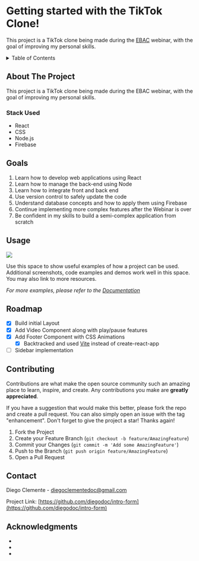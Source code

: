 # Getting started with the TikTok Clone!

This project is a TikTok clone being made during the [EBAC](https://ebac.art.br) webinar, with the goal of improving my personal skills.

<details>
  <summary>Table of Contents</summary>
  <ol>
    <li>
      <a href="#about-the-project">About The Project</a>
      <ul>
        <li><a href="#stack-used">Stack used</a></li>
      </ul>
    </li>
    <li><a href="#goals">Goals</a></li>
    <li><a href="#roadmap">Roadmap</a></li>
    <li><a href="#contact">Contact</a></li>
    <li><a href="#acknowledgments">Acknowledgments</a></li>
  </ol>
</details>

<!-- ABOUT THE PROJECT -->
## About The Project

This project is a TikTok clone being made during the EBAC webinar, with the goal of improving my personal skills.

### Stack Used

* React
* CSS
* Node.js
* Firebase

## Goals
1. Learn how to develop web applications using React
2. Learn how to manage the back-end using Node
3. Learn how to integrate front and back end
4. Use version control to safely update the code
5. Understand database concepts and how to apply them using Firebase
6. Continue implementing more complex features after the Webinar is over
7. Be confident in my skills to build a semi-complex application from scratch

<!-- USAGE EXAMPLES -->
## Usage

![](gif.gif)

Use this space to show useful examples of how a project can be used. Additional screenshots, code examples and demos work well in this space. You may also link to more resources.

_For more examples, please refer to the [Documentation](https://example.com)_

<!-- ROADMAP -->
## Roadmap

- [x] Build initial Layout
- [x] Add Video Component along with play/pause features
- [x] Add Footer Component with CSS Animations
    - [x] Backtracked and used [Vite](https://vitejs.dev/) instead of create-react-app
- [ ] Sidebar implementation

<!-- CONTRIBUTING -->
## Contributing

Contributions are what make the open source community such an amazing place to learn, inspire, and create. Any contributions you make are **greatly appreciated**.

If you have a suggestion that would make this better, please fork the repo and create a pull request. You can also simply open an issue with the tag "enhancement".
Don't forget to give the project a star! Thanks again!

1. Fork the Project
2. Create your Feature Branch (`git checkout -b feature/AmazingFeature`)
3. Commit your Changes (`git commit -m 'Add some AmazingFeature'`)
4. Push to the Branch (`git push origin feature/AmazingFeature`)
5. Open a Pull Request



<!-- CONTACT -->
## Contact

Diego Clemente - diegoclementedoc@gmail.com

Project Link: [https://github.com/diegodoc/intro-form](https://github.com/diegodoc/intro-form)





<!-- ACKNOWLEDGMENTS -->
## Acknowledgments

* []()
* []()
* []()



